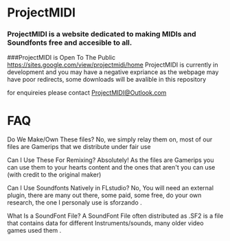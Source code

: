 # ProjectMIDI
### ProjectMIDI is a website dedicated to making MIDIs and Soundfonts free and accesible to all.

###ProjectMIDI is Open To The Public https://sites.google.com/view/projectmidi/home 
ProjectMIDI is currently in development and you may have a negative expriance as the webpage may have poor redirects, some downloads will be avalible in this repository

for enquireies please contact ProjectMIDI@Outlook.com
# FAQ
Do We Make/Own These files?
No, we simply relay them on, most of our files are Gamerips that we distribute under fair use

Can I Use These For Remixing?
Absolutely! As the files are Gamerips you can use them to your hearts content and the ones that aren't you can use (with credit to the original maker)

Can I Use Soundfonts Natively in FLstudio?
No, You will need an external plugin, there are many out there, some paid, some free, do your own research, the one I personaly use is sforzando .

What Is a SoundFont File?
A SoundFont File often distributed as .SF2 is a file that contains data for different Instruments/sounds, many older video games used them .
